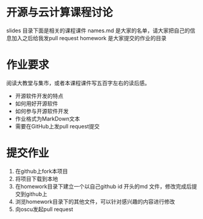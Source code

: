 开源与云计算课程讨论
====================

slides 目录下面是相关的课程课件
names.md 是大家的名单，请大家把自己的信息加入之后给我发pull request
homework 是大家提交的作业的目录

作业要求
=======
阅读大教堂与集市，或者本课程课件写五百字左右的读后感。

* 开源软件开发的特点
* 如何用好开源软件
* 如何参与开源软件开发
* 作业格式为MarkDown文本
* 需要在GitHub上发pull request提交

提交作业
========
1. 在github上fork本项目
2. 将项目下载到本地
3. 在homework目录下建立一个以自己github id 开头的md 文件，修改完成后提交到github上
4. 浏览homework目录下的其他文件，可以针对感兴趣的内容进行修改
5. 向oscu发起pull request




